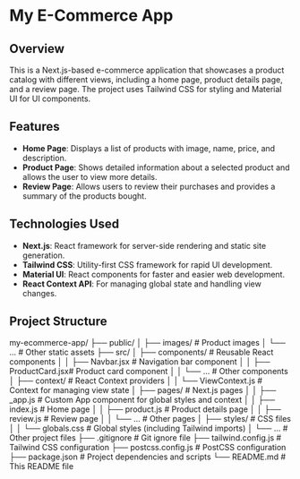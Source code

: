 # My E-Commerce App

## Overview

This is a Next.js-based e-commerce application that showcases a product catalog with different views, including a home page, product details page, and a review page. The project uses Tailwind CSS for styling and Material UI for UI components.

## Features

- **Home Page**: Displays a list of products with image, name, price, and description.
- **Product Page**: Shows detailed information about a selected product and allows the user to view more details.
- **Review Page**: Allows users to review their purchases and provides a summary of the products bought.

## Technologies Used

- **Next.js**: React framework for server-side rendering and static site generation.
- **Tailwind CSS**: Utility-first CSS framework for rapid UI development.
- **Material UI**: React components for faster and easier web development.
- **React Context API**: For managing global state and handling view changes.

## Project Structure
my-ecommerce-app/
├── public/
│ ├── images/ # Product images
│ └── ... # Other static assets
├── src/
│ ├── components/ # Reusable React components
│ │ ├── Navbar.jsx # Navigation bar component
│ │ ├── ProductCard.jsx# Product card component
│ │ └── ... # Other components
│ ├── context/ # React Context providers
│ │ └── ViewContext.js # Context for managing view state
│ ├── pages/ # Next.js pages
│ │ ├── _app.js # Custom App component for global styles and context
│ │ ├── index.js # Home page
│ │ ├── product.js # Product details page
│ │ ├── review.js # Review page
│ │ └── ... # Other pages
│ ├── styles/ # CSS files
│ │ └── globals.css # Global styles (including Tailwind imports)
│ └── ... # Other project files
├── .gitignore # Git ignore file
├── tailwind.config.js # Tailwind CSS configuration
├── postcss.config.js # PostCSS configuration
├── package.json # Project dependencies and scripts
└── README.md # This README file